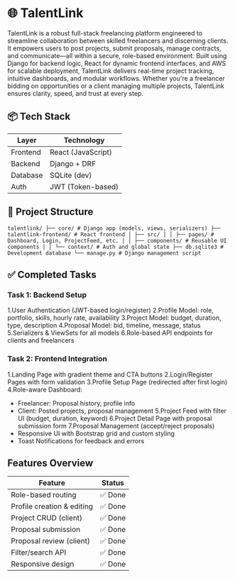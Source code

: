 # 🌐 TalentLink

TalentLink is a robust full-stack freelancing platform engineered to streamline collaboration between skilled freelancers and discerning clients. It empowers users to post projects, submit proposals, manage contracts, and communicate—all within a secure, role-based environment. Built using Django for backend logic, React for dynamic frontend interfaces, and AWS for scalable deployment, TalentLink delivers real-time project tracking, intuitive dashboards, and modular workflows. Whether you're a freelancer bidding on opportunities or a client managing multiple projects, TalentLink ensures clarity, speed, and trust at every step.

## 📦 Tech Stack

| Layer      |  Technology        |
|------------|--------------------|
| Frontend   | React (JavaScript) |
| Backend    | Django + DRF       |
| Database   | SQLite (dev)       |
| Auth       | JWT (Token-based)  |

## 📁 Project Structure

```talentlink/ ├── core/ # Django app (models, views, serializers) ├── talentlink-frontend/ # React frontend │ ├── src/ │ │ ├── pages/ # Dashboard, Login, ProjectFeed, etc. │ │ ├── components/ # Reusable UI components │ │ └── context/ # Auth and global state ├── db.sqlite3 # Development database └── manage.py # Django management script```

## ✅ Completed Tasks

### Task 1: Backend Setup

1.User Authentication (JWT-based login/register)
2.Profile Model: role, portfolio, skills, hourly rate, availability
3.Project Model: budget, duration, type, description
4.Proposal Model: bid, timeline, message, status
5.Serializers & ViewSets for all models
6.Role-based API endpoints for clients and freelancers

### Task 2: Frontend Integration

1.Landing Page with gradient theme and CTA buttons
2.Login/Register Pages with form validation
3.Profile Setup Page (redirected after first login)
4.Role-aware Dashboard:
  - Freelancer: Proposal history, profile info
  - Client: Posted projects, proposal management
5.Project Feed with filter UI (budget, duration, keyword)
6.Project Detail Page with proposal submission form
7.Proposal Management (accept/reject proposals)
  - Responsive UI with Bootstrap grid and custom styling
  - Toast Notifications for feedback and errors

  ## Features Overview

| Feature                     | Status |
|----------------------------|--------|
| Role-based routing         | ✅ Done
| Profile creation & editing | ✅ Done
| Project CRUD (client)      | ✅ Done
| Proposal submission        | ✅ Done
| Proposal review (client)   | ✅ Done
| Filter/search API          | ✅ Done
| Responsive design          | ✅ Done
